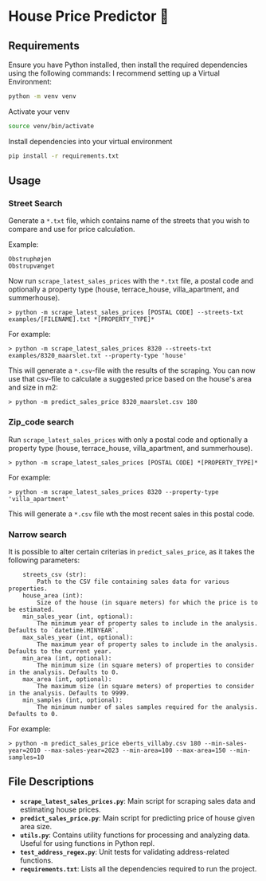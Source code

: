 # House Price Predictor 🏡

## Requirements

Ensure you have Python installed, then install the required dependencies using the following commands:
I recommend setting up a Virtual Environment:

```bash
python -m venv venv
```

Activate your venv

```bash
source venv/bin/activate
```

Install dependencies into your virtual environment

```bash
pip install -r requirements.txt
```

## Usage

### Street Search

Generate a `*.txt` file, which contains name of the streets that you wish to compare and use for price calculation.

Example:

```
Obstruphøjen
Obstrupvænget
```

Now run `scrape_latest_sales_prices` with the `*.txt` file, a postal code and optionally a property type (house, terrace_house, villa_apartment, and summerhouse).

```shell
> python -m scrape_latest_sales_prices [POSTAL CODE] --streets-txt examples/[FILENAME].txt *[PROPERTY_TYPE]*
```

For example:

```shell
> python -m scrape_latest_sales_prices 8320 --streets-txt examples/8320_maarslet.txt --property-type 'house'
```

This will generate a `*.csv`-file with the results of the scraping. You can now use that csv-file to calculate a suggested price based on the house's area and size in m2:

```shell
> python -m predict_sales_price 8320_maarslet.csv 180
```

### Zip_code search

Run `scrape_latest_sales_prices` with only a postal code and optionally a property type (house, terrace_house, villa_apartment, and summerhouse).

```shell
> python -m scrape_latest_sales_prices [POSTAL CODE] *[PROPERTY_TYPE]*
```

For example:

```shell
> python -m scrape_latest_sales_prices 8320 --property-type 'villa_apartment'
```

This will generate a `*.csv` file wth the most recent sales in this postal code.

### Narrow search

It is possible to alter certain criterias in `predict_sales_price`, as it takes the following parameters:

```
    streets_csv (str):
        Path to the CSV file containing sales data for various properties.
    house_area (int):
        Size of the house (in square meters) for which the price is to be estimated.
    min_sales_year (int, optional):
        The minimum year of property sales to include in the analysis. Defaults to `datetime.MINYEAR`.
    max_sales_year (int, optional):
        The maximum year of property sales to include in the analysis. Defaults to the current year.
    min_area (int, optional):
        The minimum size (in square meters) of properties to consider in the analysis. Defaults to 0.
    max_area (int, optional):
        The maximum size (in square meters) of properties to consider in the analysis. Defaults to 9999.
    min_samples (int, optional):
        The minimum number of sales samples required for the analysis. Defaults to 0.
```

For example:

```shell
> python -m predict_sales_price eberts_villaby.csv 180 --min-sales-year=2010 --max-sales-year=2023 --min-area=100 --max-area=150 --min-samples=10
```

## File Descriptions

- **`scrape_latest_sales_prices.py`**: Main script for scraping sales data and estimating house prices.
- **`predict_sales_price.py`**: Main script for predicting price of house given area size.
- **`utils.py`**: Contains utility functions for processing and analyzing data. Useful for using functions in Python repl.
- **`test_address_regex.py`**: Unit tests for validating address-related functions.
- **`requirements.txt`**: Lists all the dependencies required to run the project.
